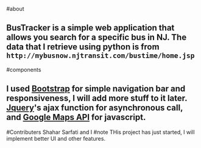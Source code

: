 #about

BusTracker is a simple web application that allows you search for a specific bus in NJ. The data that I retrieve using python is from `http://mybusnow.njtransit.com/bustime/home.jsp`
------
#components

I used [Bootstrap](https://github.com/twbs/bootstrap) for simple navigation bar and responsiveness, I will add more stuff to it later. [Jquery](http://api.jquery.com/)'s ajax function for asynchronous call, and [Google Maps API](https://developers.google.com/maps/documentation/javascript/) for javascript.
------
#Contributers
Shahar Sarfati and I
#note
THis project has just started, I will implement better UI and other features.
